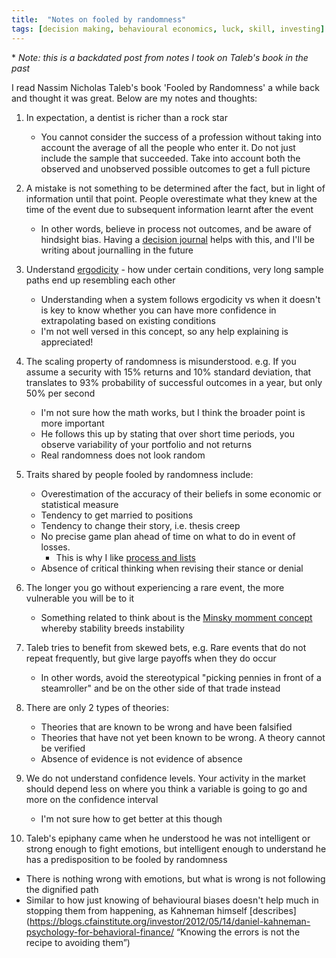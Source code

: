```yaml
---
title:  "Notes on fooled by randomness"
tags: [decision making, behavioural economics, luck, skill, investing]
---
```


\* *Note: this is a backdated post from notes I took on Taleb's book in the past*

I read Nassim Nicholas Taleb's book 'Fooled by Randomness' a while back and thought it was great. Below are my notes and thoughts:

1. In expectation, a dentist is richer than a rock star
   * You cannot consider the success of a profession without taking into account the average of all the people who enter it. Do not just include the sample that succeeded. Take into account both the observed and unobserved possible outcomes to get a full picture

2. A mistake is not something to be determined after the fact, but in light of information until that point. People overestimate what they knew at the time of the event due to subsequent information learnt after the event
   * In other words, believe in process not outcomes, and be aware of hindsight bias. Having a [decision journal](https://fs.blog/2014/02/decision-journal/ "decision journal") helps with this, and I'll be writing about journalling in the future

3. Understand [ergodicity](https://medium.com/incerto/the-logic-of-risk-taking-107bf41029d3 "taleb on ergodicity") - how under certain conditions, very long sample paths end up resembling each other
   * Understanding when a system follows ergodicity vs when it doesn't is key to know whether you can have more confidence in extrapolating based on existing conditions
   * I'm not well versed in this concept, so any help explaining is appreciated!

4. The scaling property of randomness is misunderstood. e.g. If you assume a security with 15% returns and 10% standard deviation, that translates to 93% probability of successful outcomes in a year, but only 50% per second
   * I'm not sure how the math works, but I think the broader point is more important
   * He follows this up by stating that over short time periods, you observe variability of your portfolio and not returns
   * Real randomness does not look random

5. Traits shared by people fooled by randomness include:
   * Overestimation of the accuracy of their beliefs in some economic or statistical measure 
   * Tendency to get married to positions
   * Tendency to change their story, i.e. thesis creep
   * No precise game plan ahead of time on what to do in event of losses.
     * This is why I like [process and lists](https://www.leonlinsx.com/about-me/ "About Me")
   * Absence of critical thinking when revising their stance or denial

6. The longer you go without experiencing a rare event, the more vulnerable you will be to it
   * Something related to think about is the [Minsky momment concept](https://en.wikipedia.org/wiki/Minsky_moment "Minsky") whereby stability breeds instability

7. Taleb tries to benefit from skewed bets, e.g. Rare events that do not repeat frequently, but give large payoffs when they do occur
   * In other words, avoid the stereotypical "picking pennies in front of a steamroller" and be on the other side of that trade instead

8. There are only 2 types of theories:
   * Theories that are known to be wrong and have been falsified
   * Theories that have not yet been known to be wrong. A theory cannot be verified
   * Absence of evidence is not evidence of absence
   
9. We do not understand confidence levels. Your activity in the market should depend less on where you think a variable is going to go and more on the confidence interval
   * I'm not sure how to get better at this though

10. Taleb's epiphany came when he understood he was not intelligent or strong enough to fight emotions, but intelligent enough to understand he has a predisposition to be fooled by randomness
   * There is nothing wrong with emotions, but what is wrong is not following the dignified path
   * Similar to how just knowing of behavioural biases doesn't help much in stopping them from happening, as Kahneman himself [describes](https://blogs.cfainstitute.org/investor/2012/05/14/daniel-kahneman-psychology-for-behavioral-finance/ “Knowing the errors is not the recipe to avoiding them”)
